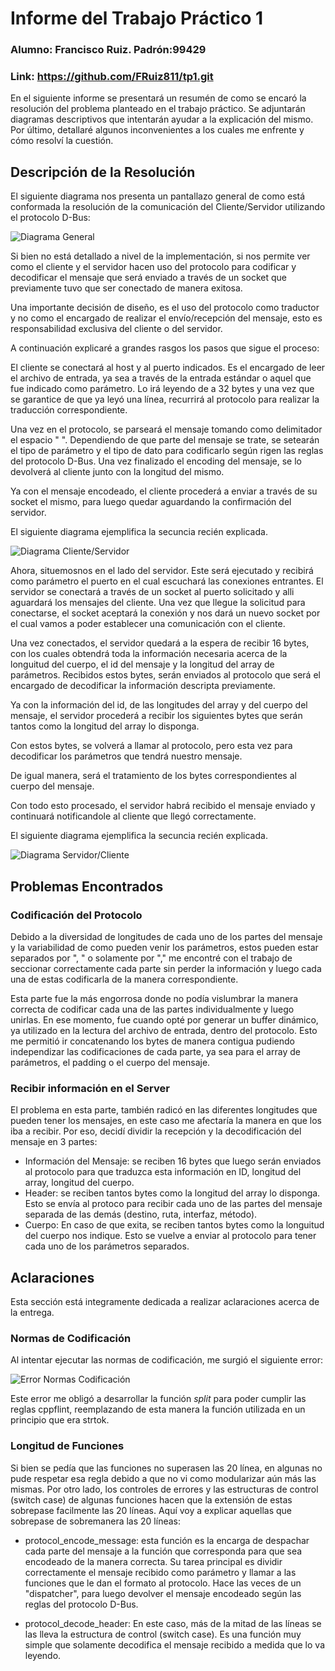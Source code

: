# Informe del Trabajo Práctico 1
### Alumno: Francisco Ruiz. Padrón:99429
### Link: https://github.com/FRuiz811/tp1.git

En el siguiente informe se presentará un resumén de como se encaró la 
resolución del problema planteado en el trabajo práctico. Se adjuntarán 
diagramas descriptivos que intentarán ayudar a la explicación del mismo.
Por último, detallaré algunos inconvenientes a los cuales me enfrente y cómo 
resolví la cuestión.

## Descripción de la Resolución
El siguiente diagrama nos presenta un pantallazo general de como está 
conformada la resolución de la comunicación del Cliente/Servidor utilizando el 
protocolo D-Bus:

![Diagrama General](img/Diagrama_General.png)

Si bien no está detallado a nivel de la implementación, si nos permite ver 
como el cliente y el servidor hacen uso del protocolo para codificar y 
decodificar el mensaje que será enviado a través de un socket que previamente 
tuvo que ser conectado de manera exitosa.

Una importante decisión de diseño, es el uso del protocolo como traductor y no 
como el encargado de realizar el envío/recepción del mensaje, esto es 
responsabilidad exclusiva del cliente o del servidor.

A continuación explicaré a grandes rasgos los pasos que sigue el proceso:

El cliente se conectará al host y al puerto indicados. Es el encargado de leer
el archivo de entrada, ya sea a través de la entrada estándar o aquel que fue 
indicado como parámetro. Lo irá leyendo de a 32 bytes y una vez que se 
garantice de que ya leyó una línea, recurrirá al protocolo para realizar la 
traducción correspondiente.

Una vez en el protocolo, se parseará el mensaje tomando como delimitador el 
espacio " ". Dependiendo de que parte del mensaje se trate, se setearán el 
tipo de parámetro y el tipo de dato para codificarlo según rigen las reglas 
del protocolo D-Bus. Una vez finalizado el encoding del mensaje, se lo 
devolverá al cliente junto con la longitud del mismo.

Ya con el mensaje encodeado, el cliente procederá a enviar a través de su 
socket el mismo, para luego quedar aguardando la confirmación del servidor.

El siguiente diagrama ejemplifica la secuncia recién explicada.

![Diagrama Cliente/Servidor](img/Diagrama_Cliente_Servidor.png)

Ahora, situemosnos en el lado del servidor. Este será ejecutado y recibirá 
como parámetro el puerto en el cual escuchará las conexiones entrantes. 
El servidor se conectará a través de un socket al puerto solicitado y alli 
aguardará los mensajes del cliente. Una vez que llegue la solicitud para 
conectarse, el socket aceptará la conexión y nos dará un nuevo socket por el 
cual vamos a poder establecer una comunicación con el cliente.

Una vez conectados, el servidor quedará a la espera de recibir 16 bytes, con 
los cuales obtendrá toda la información necesaria acerca de la longuitud del 
cuerpo, el id del mensaje y la longitud del array de parámetros. Recibidos 
estos bytes, serán enviados al protocolo que será el encargado de decodificar 
la información descripta previamente.

Ya con la información del id, de las longitudes del array y del cuerpo del 
mensaje, el servidor procederá a recibir los siguientes bytes que serán tantos 
como la longitud del array lo disponga. 

Con estos bytes, se volverá a llamar al protocolo, pero esta vez para 
decodificar los parámetros que tendrá nuestro mensaje. 

De igual manera, será el tratamiento de los bytes correspondientes al cuerpo 
del mensaje. 

Con todo esto procesado, el servidor habrá recibido el mensaje enviado y 
continuará notificandole al cliente que llegó correctamente.

El siguiente diagrama ejemplifica la secuncia recién explicada.

![Diagrama Servidor/Cliente](img/Diagrama_Servidor_Cliente.png)


## Problemas Encontrados

### Codificación del Protocolo
Debido a la diversidad de longitudes de cada uno de los partes del mensaje y 
la variabilidad de como pueden venir los parámetros, estos pueden estar 
separados por ", " o solamente por "," me encontré con el trabajo de seccionar 
correctamente cada parte sin perder la información y luego cada una de estas 
codificarla de la manera correspondiente. 

Esta parte fue la más engorrosa donde no podía vislumbrar la manera correcta 
de codificar cada una de las partes individualmente y luego unirlas. En ese 
momento, fue cuando opté por generar un buffer dinámico, ya utilizado en la 
lectura del archivo de entrada, dentro del protocolo. Esto me permitió ir 
concatenando los bytes de manera contigua pudiendo independizar las 
codificaciones de cada parte, ya sea para el array de parámetros, el padding o 
el cuerpo del mensaje.

### Recibir información en el Server
El problema en esta parte, también radicó en las diferentes longitudes que 
pueden tener los mensajes, en este caso me afectaría la manera en que los iba 
a recibir. Por eso, decidí dividir la recepción y la decodificación del 
mensaje en 3 partes:

+ Información del Mensaje: se reciben 16 bytes que luego serán enviados al 
protocolo para que traduzca esta información en ID, longitud del array, 
longitud del cuerpo.
+ Header: se reciben tantos bytes como la longitud del array lo disponga. Esto 
se envía al protoco para recibir cada uno de las partes del mensaje separada 
de las demás (destino, ruta, interfaz, método).
+ Cuerpo: En caso de que exita, se reciben tantos bytes como la longuitud del 
cuerpo nos indique. Esto se vuelve a enviar al protocolo para tener cada uno 
de los parámetros separados.

## Aclaraciones
Esta sección está integramente dedicada a realizar aclaraciones acerca de la 
entrega.

### Normas de Codificación
Al intentar ejecutar las normas de codificación, me surgió el siguiente error:

![Error Normas Codificación](img/ErrorNormas.png)

Este error me obligó a desarrollar la función _split_ para poder cumplir las 
reglas cppflint, reemplazando de esta manera la función utilizada en un 
principio que era strtok.

### Longitud de Funciones

Si bien se pedía que las funciones no superasen las 20 línea, en algunas no 
pude respetar esa regla debido a que no vi como modularizar aún más las 
mismas. Por otro lado, los controles de errores y las estructuras de control   
(switch case) de algunas funciones hacen que la extensión de estas sobrepase 
facilmente las 20 líneas. Aquí voy a explicar aquellas que sobrepase de 
sobremanera las 20 líneas:


+ protocol_encode_message: esta función es la encarga de despachar cada parte 
del mensaje a la función que corresponda para que sea encodeado de la manera 
correcta. Su tarea principal es dividir correctamente el mensaje recibido como 
parámetro y llamar a las funciones que le dan el formato al protocolo. Hace 
las veces de un "dispatcher", para luego devolver el mensaje encodeado según 
las reglas del protocolo D-Bus.

+ protocol_decode_header: En este caso, más de la mitad de las líneas se las lleva la estructura de control (switch case). Es una función muy simple que solamente decodifica el mensaje recibido a medida que lo va leyendo.
